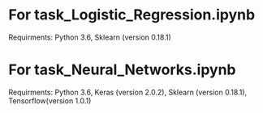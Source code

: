 
# For task_Logistic_Regression.ipynb
Requirments: 
Python 3.6,
Sklearn (version 0.18.1)


# For task_Neural_Networks.ipynb
Requirments:
Python 3.6,
Keras (version 2.0.2),
Sklearn (version 0.18.1),
Tensorflow(version 1.0.1)
